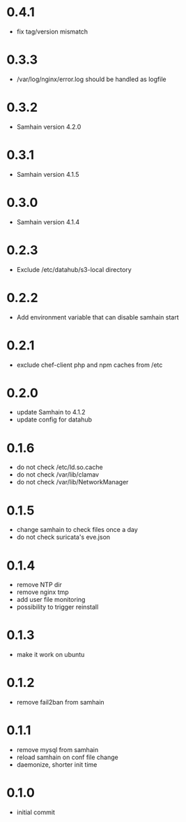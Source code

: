 # 0.4.1
- fix tag/version mismatch

# 0.3.3
- /var/log/nginx/error.log should be handled as logfile

# 0.3.2
- Samhain version 4.2.0

# 0.3.1
- Samhain version 4.1.5

# 0.3.0
- Samhain version 4.1.4

# 0.2.3
- Exclude /etc/datahub/s3-local directory

# 0.2.2
- Add environment variable that can disable samhain start

# 0.2.1
- exclude chef-client php and npm caches from /etc

# 0.2.0
- update Samhain to 4.1.2
- update config for datahub

# 0.1.6
- do not check /etc/ld.so.cache
- do not check /var/lib/clamav
- do not check /var/lib/NetworkManager

# 0.1.5
- change samhain to check files once a day
- do not check suricata's eve.json

# 0.1.4
- remove NTP dir
- remove nginx tmp
- add user file monitoring
- possibility to trigger reinstall

# 0.1.3
- make it work on ubuntu

# 0.1.2
- remove fail2ban from samhain

# 0.1.1
- remove mysql from samhain
- reload samhain on conf file change
- daemonize, shorter init time

# 0.1.0
- initial commit
